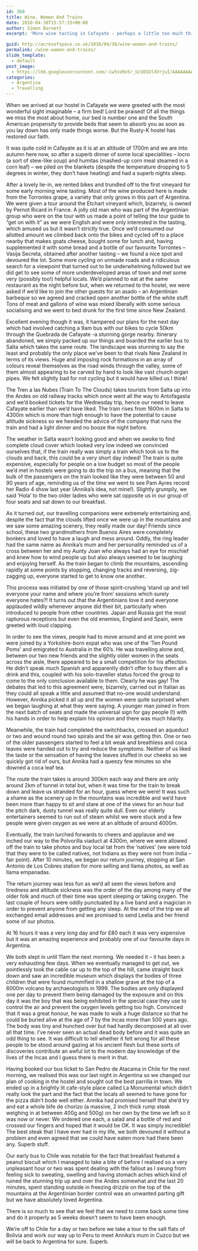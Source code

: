 ```yaml
---
id: 360
title: Wine, Women And Trains
date: 2010-04-30T15:57:33+00:00
author: Simon Barnett
excerpt: 'More wine tasting in Cafayate - perhaps a little too much this time - and an amazing train ride up into the Andes from Salta. Our tour of Argentina finishes with a superb steak.'

guid: http://acresofspace.co.uk/2010/04/30/wine-women-and-trains/
permalink: /wine-women-and-trains/
slide_template:
  - default
post_image:
  - https://lh6.googleusercontent.com/-Cw5sV0xSr_U/UO1UlXVrjuI/AAAAAAAAAG8/YEYouxx1YG4/s640/DSC_0659.JPG
categories:
  - Argentina
  - Travelling
---
```

When we arrived at our hostel in Cafayate we were greeted with the most wonderful sight imaginable &#8211; a firm bed! Lord be praised! Of all the things we miss the most about home, our bed is number one and the South American propensity to provide beds that seem to absorb you as soon as you lay down has only made things worse. But the Rusty-K hostel has restored our faith.

It was quite cold in Cafayate as it is at an altitude of 1700m and we are into autumn here now, so after a superb dinner of some local specialities &#8211; locro (a sort of stew-like soup) and humitas (mashed-up corn meal steamed in a corn leaf) &#8211; we piled on the blankets (despite the temperature dropping to 5 degrees in winter, they don&#8217;t have heating) and had a superb nights sleep.

After a lovely lie-in, we rented bikes and trundled off to the first vineyard for some early morning wine tasting. Most of the wine produced here is made from the Torrontes grape, a variety that only grows in this part of Argentina. We were given a tour around the Etchart vineyard which, bizarrely, is owned by Pernot Ricard in France. A jolly old man who was part of the Argentinian group who were on the tour with us made a point of telling the tour guide to &#8220;get on with it&#8221; as we were English and were only interested in the tasting, which amused us but it wasn&#8217;t strictly true. Once we&#8217;d consumed our allotted amount we climbed back onto the bikes and cycled off to a place nearby that makes goats cheese, bought some for lunch and, having supplemented it with some bread and a bottle of our favourite Torrontes &#8211; Vasija Secreta, obtained after another tasting &#8211; we found a nice spot and devoured the lot. Some more cycling on unmade roads and a ridiculous search for a viewpoint that turned out to be underwhelming followed but we did get to see some of more underdeveloped areas of town and met some very (possibly too!) helpful locals. We&#8217;d planned to eat at the same restaurant as the night before but, when we returned to the hostel, we were asked if we&#8217;d like to join the other guests for an asado &#8211; an Argentinian barbeque so we agreed and cracked open another bottle of the white stuff. Tons of meat and gallons of wine was mixed liberally with some serious socialising and we went to bed drunk for the first time since New Zealand.

Excellent evening though it was, it hampered our plans for the next day which had involved catching a 9am bus with our bikes to cycle 50km through the Quebrada de Cafayate -a stunning gorge nearby. Itinerary abandoned, we simply packed up our things and boarded the earlier bus to Salta which takes the same route. The landscape was stunning to say the least and probably the only place we&#8217;ve been to that rivals New Zealand in terms of its views. Huge and imposing rock formations in an array of colours reveal themselves as the road winds through the valley, some of them almost appearing to be carved by hand to look like vast church organ pipes. We felt slightly bad for not cycling but it would have killed us I think!

The Tren a las Nubes (Train To The Clouds) takes tourists from Salta up into the Andes on old railway tracks which once went all the way to Antofagasta and we&#8217;d booked tickets for the Wednesday trip, hence our need to leave Cafayate earlier than we&#8217;d have liked. The train rises from 1600m in Salta to 4300m which is more than high enough to have the potential to cause altitude sickness so we heeded the advice of the company that runs the train and had a light dinner and no booze the night before.

The weather in Salta wasn&#8217;t looking good and when we awoke to find complete cloud cover which looked very low indeed we convinced ourselves that, if the train really was simply a train which took us to the clouds and back, this could be a very short day indeed! The train is quite expensive, especially for people on a low budget so most of the people we&#8217;d met in hostels were going to do the trip on a bus, meaning that the bulk of the passengers on the train looked like they were between 50 and 90 years of age, reminding us of the time we went to see Pam Ayres record her Radio 4 show last year (Annika&#8217;s idea, not mine!). Slightly grumpily, we said &#8216;Hola&#8217; to the two older ladies who were sat opposite us in our group of four seats and sat down to our breakfast.

As it turned out, our travelling companions were extremely entertaining and, despite the fact that the clouds lifted once we were up in the mountains and we saw some amazing scenery, they really made our day! Friends since school, these two grandmothers from Buenos Aires were completely bonkers and loved to have a laugh and mess around. Oddly, the ring leader had the same name as Annika&#8217;s mum and her personality reminded us of a cross between her and my Aunty Joan who always had an eye for mischief and knew how to wind people up but also always seemed to be laughing and enjoying herself. As the train began to climb the mountains, ascending rapidly at some points by stopping, changing tracks and reversing, zig-zagging up, everyone started to get to know one another.

This process was initiated by one of those spirit-crushing &#8216;stand up and tell everyone your name and where you&#8217;re from&#8217; sessions which surely everyone hates?! It turns out that the Argentinians love it and everyone applauded wildly whenever anyone did their bit, particularly when introduced to people from other countries. Japan and Russia got the most rapturous receptions but even the old enemies, England and Spain, were greeted with loud clapping.

In order to see the views, people had to move around and at one point we were joined by a Yorkshire-born expat who was one of the &#8216;Ten Pound Poms&#8217; and emigrated to Australia in the 60&#8217;s. He was travelling alone and, between our two new friends and the slightly older women in the seats across the aisle, there appeared to be a small competition for his affection. He didn&#8217;t speak much Spanish and apparently didn&#8217;t offer to buy them all a drink and this, coupled with his solo-traveller status forced the group to come to the only conclusion available to them. Clearly he was gay! The debates that led to this agreement were, bizarrely, carried out in Italian as they could all speak a little and assumed that no-one would understand. However, Annika picked it all up and the women were quite surprised when we began laughing at what they were saying. A younger man joined in from the next batch of seats and made the universal sign for gay people (!) with his hands in order to help explain his opinion and there was much hilarity.

Meanwhile, the train had completed the switchbacks, crossed an aqueduct or two and wound round two spirals and the air was getting thin. One or two of the older passengers started to feel a bit weak and breathless and coca leaves were handed out to try and reduce the symptoms. Neither of us liked the taste or the sensation of having the leaves stuffed in our cheeks so we quickly got rid of ours, but Annika had a queezy few minutes so she downed a coca leaf tea.

The route the train takes is around 300km each way and there are only around 2km of tunnel in total but, when it was time for the train to break down and leave us stranded for an hour, guess where we were! It was such a shame as the scenery up in the mountains was incredible and we&#8217;d have been more than happy to sit and stare at one of the views for an hour but the pitch dark, dusty tunnel was really quite dull. Even our elderly entertainers seemed to run out of steam whilst we were stuck and a few people were given oxygen as we were at an altitude of around 4000m.

Eventually, the train lurched forwards to cheers and applause and we inched our way to the Polvorilla viaduct at 4300m, where we were allowed off the train to take photos and buy local tat from the &#8216;natives&#8217; (we were told that they were to be called natives, not Indians as they were not from India &#8211; fair point). After 10 minutes, we began our return journey, stopping at San Antonio de Los Cobres station for more selling and llama photos, as well as llama empanadas.

The return journey was less fun as we&#8217;d all seen the views before and tiredness and altitude sickness was the order of the day among many of the older folk and much of their time was spent sleeping or taking oxygen. The last couple of hours were oddly punctuated by a live band and a magician in order to prevent anyone from getting any sleep. At the end of the trip we all exchanged email addresses and we promised to send Leelia and her friend some of our photos.

At 16 hours it was a very long day and for £80 each it was very expensive but it was an amazing experience and probably one of our favourite days in Argentina.

We both slept in until 11am the next morning. We needed it &#8211; it has been a very exhausting few days. When we eventually managed to get out, we pointlessly took the cable car up to the top of the hill, came straight back down and saw an incredible museum which displays the bodies of three children that were found mummified in a shallow grave at the top of a 6000m volcano by archaeologists in 1999. The bodies are only displayed one per day to prevent them being damaged by the exposure and on this day it was the boy that was being exhibited in the special case they use to control the air and prevent the oxygen levels getting too high. Convinced that it was a great honour, he was made to walk a huge distance so that he could be buried alive at the age of 7 by the Incas more than 500 years ago. The body was tiny and hunched over but had hardly decomposed at all over all that time. I&#8217;ve never seen an actual dead body before and it was quite an odd thing to see. It was difficult to tell whether it felt wrong for all these people to be stood around gazing at his ancient flesh but these sorts of discoveries contribute an awful lot to the modern day knowledge of the lives of the Incas and I guess there is merit in that.

Having booked our bus ticket to San Pedro de Atacama in Chile for the next morning, we realised this was our last night in Argentina so we changed our plan of cooking in the hostel and sought out the best parrilla in town. We ended up in a brightly lit cafe-style place called La Monumental which didn&#8217;t really look the part and the fact that the locals all seemed to have gone for the pizza didn&#8217;t bode well either. Annika had promised herself that she&#8217;d try and eat a whole bife de chorizo (a massive, 2 inch thick rump steak weighing in at between 400g and 500g) on her own by the time we left so it was now or never. We ordered one each, a salad and a bottle of red and crossed our fingers and hoped that it would be OK. It was simply incredible! The best steak that I have ever had in my life, we both devoured it without a problem and even agreed that we could have eaten more had there been any. Superb stuff.

Our early bus to Chile was notable for the fact that breakfast featured a peanut biscuit which I managed to take a bite of before I realised so a very unpleasant hour or two was spent dealing with the fallout as I swung from feeling sick to sweating, swelling and having stomach aches which kind of ruined the stunning trip up and over the Andes somewhat and the last 20 minutes, spent standing outside in freezing drizzle on the top of the mountains at the Argentinian border control was an unwanted parting gift but we have absolutely loved Argentina.

There is so much to see that we feel that we need to come back some time and do it properly as 5 weeks doesn&#8217;t seem to have been enough.

We&#8217;re off to Chile for a day or two before we take a tour to the salt flats of Bolivia and work our way up to Peru to meet Annika&#8217;s mum in Cuzco but we will be back to Argentina for sure. Superb.
